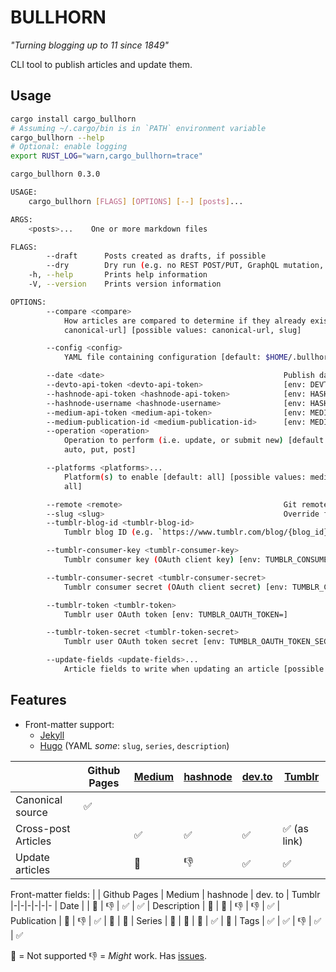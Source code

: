 # BULLHORN

_"Turning blogging up to 11 since 1849"_

CLI tool to publish articles and update them.

## Usage

```sh
cargo install cargo_bullhorn
# Assuming ~/.cargo/bin is in `PATH` environment variable
cargo_bullhorn --help
# Optional: enable logging
export RUST_LOG="warn,cargo_bullhorn=trace"
```


```sh
cargo_bullhorn 0.3.0

USAGE:
    cargo_bullhorn [FLAGS] [OPTIONS] [--] [posts]...

ARGS:
    <posts>...    One or more markdown files

FLAGS:
        --draft      Posts created as drafts, if possible
        --dry        Dry run (e.g. no REST POST/PUT, GraphQL mutation, etc.)
    -h, --help       Prints help information
    -V, --version    Prints version information

OPTIONS:
        --compare <compare>
            How articles are compared to determine if they already exist for update [default:
            canonical-url] [possible values: canonical-url, slug]

        --config <config>
            YAML file containing configuration [default: $HOME/.bullhorn.yaml]

        --date <date>                                        Publish date if not today
        --devto-api-token <devto-api-token>                  [env: DEVTO_API_TOKEN=]
        --hashnode-api-token <hashnode-api-token>            [env: HASHNODE_API_TOKEN=]
        --hashnode-username <hashnode-username>              [env: HASHNODE_USERNAME=]
        --medium-api-token <medium-api-token>                [env: MEDIUM_API_TOKEN=]
        --medium-publication-id <medium-publication-id>      [env: MEDIUM_PUBLICATION_ID=]
        --operation <operation>
            Operation to perform (i.e. update, or submit new) [default: auto] [possible values:
            auto, put, post]

        --platforms <platforms>...
            Platform(s) to enable [default: all] [possible values: medium, devto, hashnode, tumblr,
            all]

        --remote <remote>                                    Git remote to use [default: origin]
        --slug <slug>                                        Override front-matter `slug` value
        --tumblr-blog-id <tumblr-blog-id>
            Tumblr blog ID (e.g. `https://www.tumblr.com/blog/{blog_id}`) [env: TUMBLR_BLOG_ID=]

        --tumblr-consumer-key <tumblr-consumer-key>
            Tumblr consumer key (OAuth client key) [env: TUMBLR_CONSUMER_KEY=]

        --tumblr-consumer-secret <tumblr-consumer-secret>
            Tumblr consumer secret (OAuth client secret) [env: TUMBLR_CONSUMER_SECRET=]

        --tumblr-token <tumblr-token>
            Tumblr user OAuth token [env: TUMBLR_OAUTH_TOKEN=]

        --tumblr-token-secret <tumblr-token-secret>
            Tumblr user OAuth token secret [env: TUMBLR_OAUTH_TOKEN_SECRET=]

        --update-fields <update-fields>...
            Article fields to write when updating an article [possible values: body, slug, tags]
```

## Features

- Front-matter support:
    - [Jekyll](https://jekyllrb.com/docs/front-matter/)
    - [Hugo](https://gohugo.io/content-management/front-matter/) (YAML _some_: `slug`, `series`, `description`)


| | Github Pages | [Medium](https://medium.com/) | [hashnode](https://hashnode.com/) | [dev.to](https://dev.to/) | [Tumblr](https://www.tumblr.com/)
|-|-|-|-|-|-
| Canonical source | ✅
| Cross-post Articles | | ✅ | ✅ | ✅ | ✅ (as link)
| Update articles | | 🚫 | 👎 | ✅ | ✅


Front-matter fields:
| | Github Pages | Medium | hashnode | dev. to | Tumblr
|-|-|-|-|-|-
| Date | | 🚫 | 👎 | ✅ | ✅
| Description | 🚫 | 🚫 | 👎 | 👎 | ✅
| Publication | 🚫 | 👎 | ✅ | 🚫 | 🚫
| Series | 🚫 | 🚫 | 🚫 | ✅ | 🚫
| Tags | ✅ | ✅ | 👎 | ✅ | ✅

🚫 = Not supported
👎 = _Might_ work.  Has [issues](https://github.com/jeikabu/cargo_bullhorn/issues).
